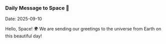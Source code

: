 ### Daily Message to Space 🌌
Date: 2025-09-10

Hello, Space! 🌍 We are sending our greetings to the universe from Earth on this beautiful day!
